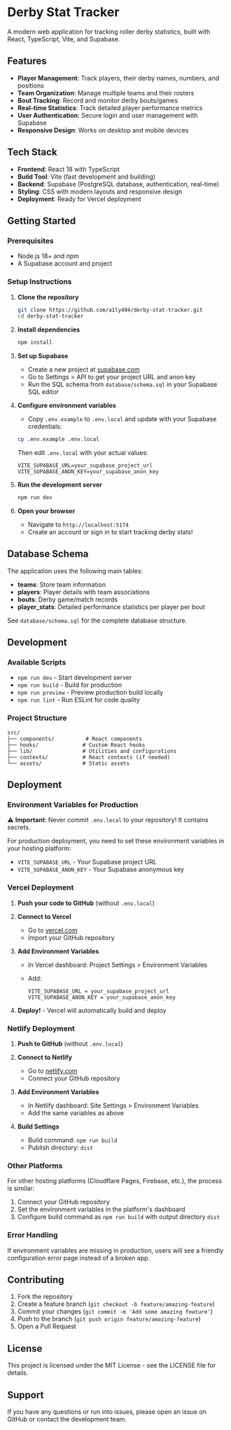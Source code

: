 # Derby Stat Tracker

A modern web application for tracking roller derby statistics, built with React, TypeScript, Vite, and Supabase.

## Features

- **Player Management**: Track players, their derby names, numbers, and positions
- **Team Organization**: Manage multiple teams and their rosters
- **Bout Tracking**: Record and monitor derby bouts/games
- **Real-time Statistics**: Track detailed player performance metrics
- **User Authentication**: Secure login and user management with Supabase
- **Responsive Design**: Works on desktop and mobile devices

## Tech Stack

- **Frontend**: React 18 with TypeScript
- **Build Tool**: Vite (fast development and building)
- **Backend**: Supabase (PostgreSQL database, authentication, real-time)
- **Styling**: CSS with modern layouts and responsive design
- **Deployment**: Ready for Vercel deployment

## Getting Started

### Prerequisites

- Node.js 18+ and npm
- A Supabase account and project

### Setup Instructions

1. **Clone the repository**

    ```bash
    git clone https://github.com/a1ly404/derby-stat-tracker.git
    cd derby-stat-tracker
    ```

2. **Install dependencies**

   ```bash
   npm install
   ```

3. **Set up Supabase**
   - Create a new project at [supabase.com](https://supabase.com)
   - Go to Settings > API to get your project URL and anon key
   - Run the SQL schema from `database/schema.sql` in your Supabase SQL editor

4. **Configure environment variables**
   - Copy `.env.example` to `.env.local` and update with your Supabase credentials:

   ```bash
   cp .env.example .env.local
   ```

   Then edit `.env.local` with your actual values:

   ```env
   VITE_SUPABASE_URL=your_supabase_project_url
   VITE_SUPABASE_ANON_KEY=your_supabase_anon_key
   ```

5. **Run the development server**

   ```bash
   npm run dev
   ```

6. **Open your browser**
   - Navigate to `http://localhost:5174`
   - Create an account or sign in to start tracking derby stats!

## Database Schema

The application uses the following main tables:

- **teams**: Store team information
- **players**: Player details with team associations
- **bouts**: Derby game/match records
- **player_stats**: Detailed performance statistics per player per bout

See `database/schema.sql` for the complete database structure.

## Development

### Available Scripts

- `npm run dev` - Start development server
- `npm run build` - Build for production
- `npm run preview` - Preview production build locally
- `npm run lint` - Run ESLint for code quality

### Project Structure

```text
src/
├── components/          # React components
├── hooks/              # Custom React hooks
├── lib/                # Utilities and configurations
├── contexts/           # React contexts (if needed)
└── assets/             # Static assets
```

## Deployment

### Environment Variables for Production

⚠️ **Important**: Never commit `.env.local` to your repository! It contains secrets.

For production deployment, you need to set these environment variables in your hosting platform:

- `VITE_SUPABASE_URL` - Your Supabase project URL
- `VITE_SUPABASE_ANON_KEY` - Your Supabase anonymous key

### Vercel Deployment

1. **Push your code to GitHub** (without `.env.local`)

2. **Connect to Vercel**
   - Go to [vercel.com](https://vercel.com)
   - Import your GitHub repository

3. **Add Environment Variables**
   - In Vercel dashboard: Project Settings > Environment Variables
   - Add:

     ```env
     VITE_SUPABASE_URL = your_supabase_project_url
     VITE_SUPABASE_ANON_KEY = your_supabase_anon_key
     ```

4. **Deploy!** - Vercel will automatically build and deploy

### Netlify Deployment

1. **Push to GitHub** (without `.env.local`)

2. **Connect to Netlify**
   - Go to [netlify.com](https://netlify.com)
   - Connect your GitHub repository

3. **Add Environment Variables**
   - In Netlify dashboard: Site Settings > Environment Variables
   - Add the same variables as above

4. **Build Settings**
   - Build command: `npm run build`
   - Publish directory: `dist`

### Other Platforms

For other hosting platforms (Cloudflare Pages, Firebase, etc.), the process is similar:

1. Connect your GitHub repository
2. Set the environment variables in the platform's dashboard
3. Configure build command as `npm run build` with output directory `dist`

### Error Handling

If environment variables are missing in production, users will see a friendly configuration error page instead of a broken app.

## Contributing

1. Fork the repository
2. Create a feature branch (`git checkout -b feature/amazing-feature`)
3. Commit your changes (`git commit -m 'Add some amazing feature'`)
4. Push to the branch (`git push origin feature/amazing-feature`)
5. Open a Pull Request

## License

This project is licensed under the MIT License - see the LICENSE file for details.

## Support

If you have any questions or run into issues, please open an issue on GitHub or contact the development team.
